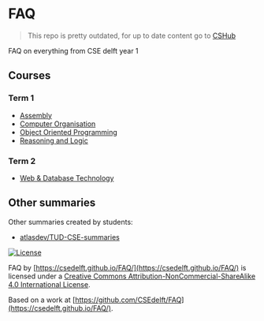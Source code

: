 # FAQ

> This repo is pretty outdated, for up to date content go to [CSHub](https://cshub.nl/)

FAQ on everything from CSE delft year 1

## Courses

### Term 1

- [Assembly](computer-organisation/assembly.md)
- [Computer Organisation](computer-organisation/not-assembly.md)
- [Object Oriented Programming](object-oriented-programming/BasicsToJava.md)
- [Reasoning and Logic](reasoning-and-logic/README.md)

### Term 2

- [Web & Database Technology](web-and-database-technology/README.md)

## Other summaries

Other summaries created by students:

- [atlasdev/TUD-CSE-summaries](https://github.com/AtlasDev/TUD-CSE-summaries)

[![License](https://i.creativecommons.org/l/by-nc-sa/4.0/88x31.png)](http://creativecommons.org/licenses/by-nc-sa/4.0/)

FAQ by [https://csedelft.github.io/FAQ/](https://csedelft.github.io/FAQ/) is licensed
under a [Creative Commons Attribution-NonCommercial-ShareAlike 4.0 International License](http://creativecommons.org/licenses/by-nc-sa/4.0/).

Based on a work at [https://github.com/CSEdelft/FAQ](https://csedelft.github.io/FAQ/).
